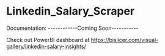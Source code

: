 # Linkedin_Salary_Scraper

Documentation: ------------Coming Soon-----------

Check out PowerBI dashboard at https://bislicer.com/visual-gallery/linkedin-salary-insights/
